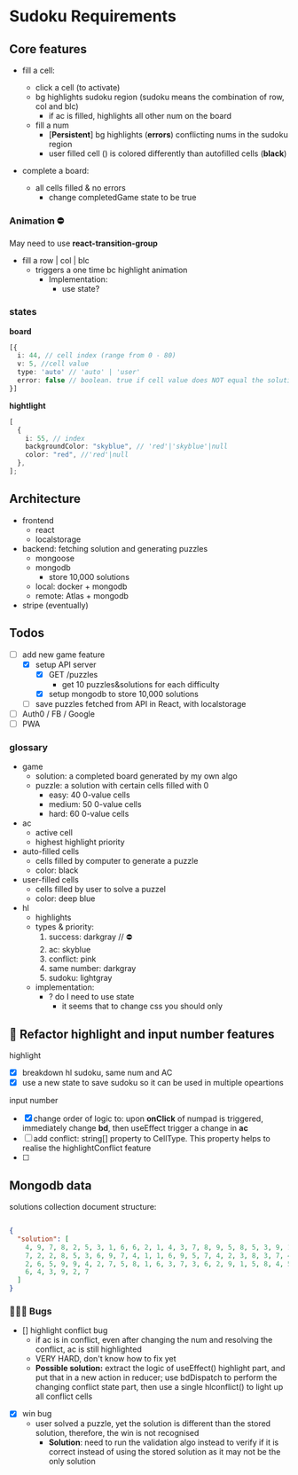 # Sudoku Requirements

## Core features

- fill a cell:

  - click a cell (to activate)
  - bg highlights sudoku region (sudoku means the combination of row, col and blc)
    - if ac is filled, highlights all other num on the board
  - fill a num
    - [**Persistent**] bg highlights (**errors**) conflicting nums in the sudoku region
    - user filled cell () is colored differently than autofilled cells (**black**)

- complete a board:
  - all cells filled & no errors
    - change completedGame state to be true

### Animation ⛔️

May need to use **react-transition-group**

- fill a row | col | blc
  - triggers a one time bc highlight animation
    - Implementation:
      - use state?

### states

**board**

```typescript
[{
  i: 44, // cell index (range from 0 - 80)
  v: 5, //cell value
  type: 'auto' // 'auto' | 'user'
  error: false // boolean. true if cell value does NOT equal the solution value
}]
```

**hightlight**

```typescript
[
  {
    i: 55, // index
    backgroundColor: "skyblue", // 'red'|'skyblue'|null
    color: "red", //'red'|null
  },
];
```

## Architecture

- frontend
  - react
  - localstorage
- backend: fetching solution and generating puzzles
  - mongoose
  - mongodb
    - store 10,000 solutions
  - local: docker + mongodb
  - remote: Atlas + mongodb
- stripe (eventually)

## Todos

- [ ] add new game feature
  - [x] setup API server
    - [x] GET /puzzles
      - get 10 puzzles&solutions for each difficulty
    - [x] setup mongodb to store 10,000 solutions
  - [ ] save puzzles fetched from API in React, with localstorage 
- [ ] Auth0 / FB / Google
- [ ] PWA

### glossary

- game
  - solution: a completed board generated by my own algo
  - puzzle: a solution with certain cells filled with 0
    - easy: 40 0-value cells
    - medium: 50 0-value cells
    - hard: 60 0-value cells
- ac
  - active cell
  - highest highlight priority
- auto-filled cells
  - cells filled by computer to generate a puzzle
  - color: black
- user-filled cells
  - cells filled by user to solve a puzzel
  - color: deep blue
- hl
  - highlights
  - types & priority:
    1. success: darkgray // ⛔️
    2. ac: skyblue
    3. conflict: pink
    4. same number: darkgray
    5. sudoku: lightgray
  - implementation:
    - ? do I need to use state
      - it seems that to change css you should only

## 🌸 Refactor highlight and input number features

highlight

- [x] breakdown hl sudoku, same num and AC
- [x] use a new state to save sudoku so it can be used in multiple opeartions

input number

- [x] change order of logic to: upon **onClick** of numpad is triggered, immediately change **bd**, then useEffect trigger a change in **ac**
- [ ] add conflict: string[] property to CellType. This property helps to realise the highlightConflict feature
- [ ]

## Mongodb data

solutions collection document structure:
```json

{
  "solution": [
    4, 9, 7, 8, 2, 5, 3, 1, 6, 6, 2, 1, 4, 3, 7, 8, 9, 5, 8, 5, 3, 9, 1, 6, 4,
    7, 2, 2, 8, 5, 3, 6, 9, 7, 4, 1, 1, 6, 9, 5, 7, 4, 2, 3, 8, 3, 7, 4, 1, 8,
    2, 6, 5, 9, 9, 4, 2, 7, 5, 8, 1, 6, 3, 7, 3, 6, 2, 9, 1, 5, 8, 4, 5, 1, 8,
    6, 4, 3, 9, 2, 7
  ]
}
```
### 🐞🐞🐞 Bugs
- [] highlight conflict bug
  - if ac is in conflict, even after changing the num and resolving the conflict, ac is still highlighted
  - VERY HARD, don't know how to fix yet
  - **Possible solution:** extract the logic of useEffect() highlight part, and put that in a new action in reducer; use bdDispatch to perform the changing conflict state part, then use a single hlconflict() to light up all conflict cells  
- [x] win bug
  - user solved a puzzle, yet the solution is different than the stored solution, therefore, the win is not recognised 
    - **Solution**: need to run the validation algo instead to verify if it is correct instead of using the stored solution as it may not be the only solution
